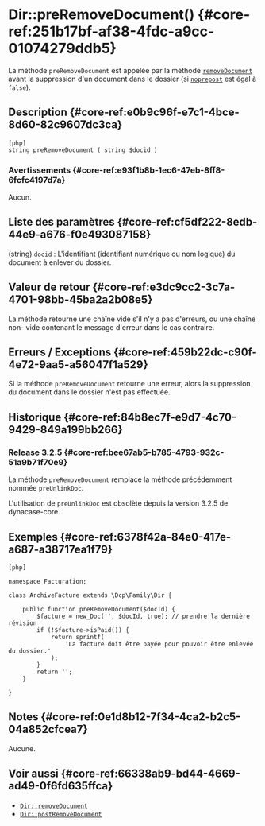 # Dir::preRemoveDocument() {#core-ref:251b17bf-af38-4fdc-a9cc-01074279ddb5}

<div class="short-description" markdown="1">

La méthode `preRemoveDocument` est appelée par la méthode
[`removeDocument`][Dir::removeDocument] avant la suppression d'un document dans
le dossier (si [`noprepost`][Dir::removeDocument_noprepost] est égal à `false`).

</div>

## Description {#core-ref:e0b9c96f-e7c1-4bce-8d60-82c9607dc3ca}

    [php]
    string preRemoveDocument ( string $docid )

### Avertissements {#core-ref:e93f1b8b-1ec6-47eb-8ff8-6fcfc4197d7a}

Aucun.

## Liste des paramètres {#core-ref:cf5df222-8edb-44e9-a676-f0e493087158}

(string) `docid`
:   L'identifiant (identifiant numérique ou nom logique) du document à enlever
    du dossier.

## Valeur de retour {#core-ref:e3dc9cc2-3c7a-4701-98bb-45ba2a2b08e5}

La méthode retourne une chaîne vide s'il n'y a pas d'erreurs, ou une chaîne non-
vide contenant le message d'erreur dans le cas contraire.

## Erreurs / Exceptions {#core-ref:459b22dc-c90f-4e72-9aa5-a56047f1a529}

Si la méthode `preRemoveDocument` retourne une erreur, alors la suppression du
document dans le dossier n'est pas effectuée.

## Historique {#core-ref:84b8ec7f-e9d7-4c70-9429-849a199bb266}

### Release 3.2.5 {#core-ref:bee67ab5-b785-4793-932c-51a9b71f70e9}

La méthode `preRemoveDocument` remplace la méthode précédemment nommée
`preUnlinkDoc`.

L'utilisation de `preUnlinkDoc` est obsolète depuis la version 3.2.5 de
dynacase-core.

## Exemples {#core-ref:6378f42a-84e0-417e-a687-a38717ea1f79}

    [php]
    
    namespace Facturation;
    
    class ArchiveFacture extends \Dcp\Family\Dir {
    
        public function preRemoveDocument($docId) {
            $facture = new_Doc('', $docId, true); // prendre la dernière révision
            if (!$facture->isPaid()) {
            	return sprintf(
            		'La facture doit être payée pour pouvoir être enlevée du dossier.'
                );
            }
            return '';
        }
    
    }    

## Notes {#core-ref:0e1d8b12-7f34-4ca2-b2c5-04a852cfcea7}

Aucune.

## Voir aussi {#core-ref:66338ab9-bd44-4669-ad49-0f6fd635ffca}

- [`Dir::removeDocument`][Dir::removeDocument]
- [`Dir::postRemoveDocument`][Dir::postRemoveDocument]

<!-- links -->
[Dir::removeDocument]: #core-ref:d337e186-8066-49e2-92a0-26aa518cbf41
[Dir::postRemoveDocument]: #core-ref:efd55fb9-600e-42fa-a7c5-0b3b31ea3cc3
[Dir::removeDocument_noprepost]: #core-ref:02b27db3-0b22-4f21-a78d-c401fe357c2b
